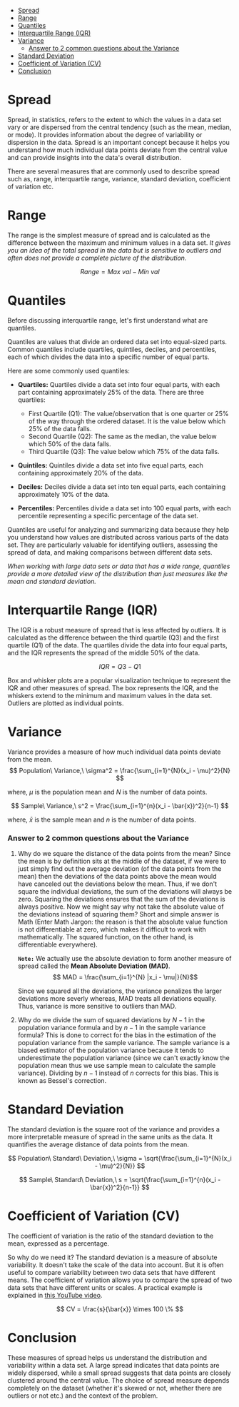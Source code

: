 - [Spread](#spread)
- [Range](#range)
- [Quantiles](#quantiles)
- [Interquartile Range (IQR)](#interquartile-range-iqr)
- [Variance](#variance)
    - [Answer to 2 common questions about the Variance](#answer-to-2-common-questions-about-the-variance)
- [Standard Deviation](#standard-deviation)
- [Coefficient of Variation (CV)](#coefficient-of-variation-cv)
- [Conclusion](#conclusion)


# Spread
Spread, in statistics, refers to the extent to which the values in a data set vary or are dispersed from the central tendency (such as the mean, median, or mode). It provides information about the degree of variability or dispersion in the data. Spread is an important concept because it helps you understand how much individual data points deviate from the central value and can provide insights into the data's overall distribution.

There are several measures that are commonly used to describe spread such as, range, interquartile range, variance, standard deviation, coefficient of variation etc.

# Range
The range is the simplest measure of spread and is calculated as the difference between the maximum and minimum values in a data set. *It gives you an idea of the total spread in the data but is sensitive to outliers and often does not provide a complete picture of the distribution.*

$$ Range = Max\ val - Min\ val $$

# Quantiles
Before discussing interquartile range, let's first understand what are quantiles.

Quantiles are values that divide an ordered data set into equal-sized parts. Common quantiles include quartiles, quintiles, deciles, and percentiles, each of which divides the data into a specific number of equal parts.

Here are some commonly used quantiles:

  - **Quartiles:** Quartiles divide a data set into four equal parts, with each part containing approximately 25% of the data. There are three quartiles:
    - First Quartile (Q1): The value/observation that is one quarter or 25% of the way through the ordered dataset. It is the value below which 25% of the data falls.
    - Second Quartile (Q2): The same as the median, the value below which 50% of the data falls.
    - Third Quartile (Q3): The value below which 75% of the data falls.

- **Quintiles:** Quintiles divide a data set into five equal parts, each containing approximately 20% of the data.

- **Deciles:** Deciles divide a data set into ten equal parts, each containing approximately 10% of the data.

- **Percentiles:** Percentiles divide a data set into 100 equal parts, with each percentile representing a specific percentage of the data set.

Quantiles are useful for analyzing and summarizing data because they help you understand how values are distributed across various parts of the data set. They are particularly valuable for identifying outliers, assessing the spread of data, and making comparisons between different data sets. 

*When working with large data sets or data that has a wide range, quantiles provide a more detailed view of the distribution than just measures like the mean and standard deviation.*

# Interquartile Range (IQR)

The IQR is a robust measure of spread that is less affected by outliers. It is calculated as the difference between the third quartile (Q3) and the first quartile (Q1) of the data. The quartiles divide the data into four equal parts, and the IQR represents the spread of the middle 50% of the data.

$$ IQR = Q3 - Q1 $$

Box and whisker plots are a popular visualization technique to represent the IQR and other measures of spread. The box represents the IQR, and the whiskers extend to the minimum and maximum values in the data set. Outliers are plotted as individual points.

# Variance

Variance provides a measure of how much individual data points deviate from the mean. 
$$ Population\ Variance,\ \sigma^2 = \frac{\sum_{i=1}^{N}(x_i - \mu)^2}{N} $$

where, $\mu$ is the population mean and $N$ is the number of data points.

$$ Sample\ Variance,\ s^2 = \frac{\sum_{i=1}^{n}(x_i - \bar{x})^2}{n-1} $$

where, $\bar{x}$ is the sample mean and $n$ is the number of data points.

### Answer to 2 common questions about the Variance
1. Why do we square the distance of the data points from the mean? Since the mean is by definition sits at the middle of the dataset, if we were to just simply find out the average deviation (of the data points from the mean) then the deviations of the data points above the mean would have canceled out the deviations below the mean. Thus, if we don't square the individual deviations, the sum of the deviations will always be zero. Squaring the deviations ensures that the sum of the deviations is always positive. Now we might say why not take the absolute value of the deviations instead of squaring them? Short and simple answer is Math (Enter Math Jargon: the reason is that the absolute value function is not differentiable at zero, which makes it difficult to work with mathematically. The squared function, on the other hand, is differentiable everywhere). 

    **`Note:`** We actually use the absolute deviation to form another measure of spread called the **Mean Absolute Deviation (MAD)**.
    $$ MAD = \frac{\sum_{i=1}^{N} |x_i - \mu|}{N}$$

    Since we squared all the deviations, the variance penalizes the larger deviations more severly whereas, MAD treats all deviations equally. Thus, variance is more sensitive to outliers than MAD.

2. Why do we divide the sum of squared deviations by $N-1$ in the population variance formula and by $n-1$ in the sample variance formula? This is done to correct for the bias in the estimation of the population variance from the sample variance. The sample variance is a biased estimator of the population variance because it tends to underestimate the population variance (since we can't exactly know the population mean thus we use sample mean to calculate the sample variance). Dividing by $n-1$ instead of $n$ corrects for this bias. This is known as Bessel's correction.


# Standard Deviation

The standard deviation is the square root of the variance and provides a more interpretable measure of spread in the same units as the data. It quantifies the average distance of data points from the mean.

$$ Population\ Standard\ Deviation,\ \sigma = \sqrt{\frac{\sum_{i=1}^{N}(x_i - \mu)^2}{N}} $$

$$ Sample\ Standard\ Deviation,\ s = \sqrt{\frac{\sum_{i=1}^{n}(x_i - \bar{x})^2}{n-1}} $$


# Coefficient of Variation (CV)

The coefficient of variation is the ratio of the standard deviation to the mean, expressed as a percentage. 

So why do we need it? The standard deviation is a measure of absolute variability. It doesn't take the scale of the data into account. But it is often useful to compare variability between two data sets that have different means. The coefficient of variation allows you to compare the spread of two data sets that have different units or scales. A practical example is explained in [this YouTube video](https://www.youtube.com/watch?v=9dwLKGoaeEs&list=PLTNMv857s9WVStKLco6ZBOsfSGXzJ1L0f&index=8). 


$$ CV = \frac{s}{\bar{x}} \times 100 \% $$


# Conclusion
These measures of spread helps us understand the distribution and variability within a data set. A large spread indicates that data points are widely dispersed, while a small spread suggests that data points are closely clustered around the central value. The choice of spread measure depends completely on the dataset (whether it's skewed or not, whether there are outliers or not etc.) and the context of the problem.
